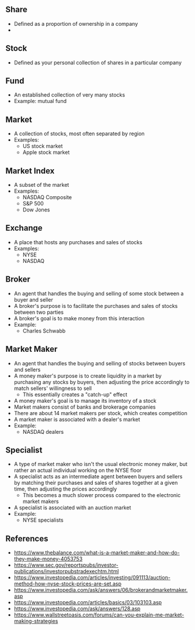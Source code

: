 ## Share
- Defined as a proportion of ownership in a company
- 

## Stock
- Defined as your personal collection of shares in a particular company

## Fund
- An established collection of very many stocks
- Example: mutual fund

## Market
- A collection of stocks, most often separated by region
- Examples:
	- US stock market
	- Apple stock market

## Market Index
- A subset of the market
- Examples:
	- NASDAQ Composite
	- S&P 500
	- Dow Jones

## Exchange
- A place that hosts any purchases and sales of stocks
- Examples:
	- NYSE
	- NASDAQ

## Broker
- An agent that handles the buying and selling of some stock between a buyer and seller
- A broker's purpose is to facilitate the purchases and sales of stocks between two parties
- A broker's goal is to make money from this interaction
- Example:
	- Charles Schwabb

## Market Maker
- An agent that handles the buying and selling of stocks between buyers and sellers
- A money maker's purpose is to create liquidity in a market by purchasing any stocks by buyers, then adjusting the price accordingly to match sellers' willingness to sell
	- This essentially creates a "catch-up" effect
- A money maker's goal is to manage its inventory of a stock
- Market makers consist of banks and brokerage companies
- There are about 14 market makers per stock, which creates competition
- A market maker is associated with a dealer's market
- Example:
	- NASDAQ dealers

## Specialist
- A type of market maker who isn't the usual electronic money maker, but rather an actual individual working on the NYSE floor
- A specialist acts as an intermediate agent between buyers and sellers by matching their purchases and sales of shares together at a given time, then adjusting the prices accordingly
	- This becomes a much slower process compared to the electronic market makers
- A specialist is associated with an auction market
- Example:
	- NYSE specialists 

## References
- https://www.thebalance.com/what-is-a-market-maker-and-how-do-they-make-money-4053753
- https://www.sec.gov/reportspubs/investor-publications/investorpubstradexechtm.html
- https://www.investopedia.com/articles/investing/091113/auction-method-how-nyse-stock-prices-are-set.asp
- https://www.investopedia.com/ask/answers/06/brokerandmarketmaker.asp
- https://www.investopedia.com/articles/basics/03/103103.asp
- https://www.investopedia.com/ask/answers/128.asp
- https://www.wallstreetoasis.com/forums/can-you-explain-me-market-making-strategies 
